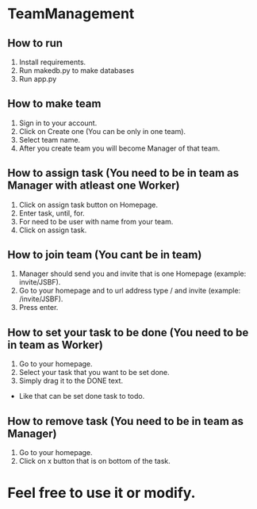 # TeamManagement

## How to run

1. Install requirements.
1. Run makedb.py to make databases
2. Run app.py

## How to make team
1. Sign in to your account.
2. Click on Create one (You can be only in one team).
3. Select team name.
4. After you create team you will become Manager of that team.

## How to assign task (You need to be in team as Manager with atleast one Worker)
1. Click on assign task button on Homepage.
2. Enter task, until, for.
3. For need to be user with name from your team.
4. Click on assign task.

## How to join team (You cant be in team)
1. Manager should send you and invite that is one Homepage (example: invite/JSBF).
2. Go to your homepage and to url address type / and invite (example: /invite/JSBF).
3. Press enter.

## How to set your task to be done (You need to be in team as Worker)
1. Go to your homepage.
2. Select your task that you want to be set done.
3. Simply drag it to the DONE text. 
- Like that can be set done task to todo.

## How to remove task (You need to be in team as Manager)
1. Go to your homepage.
2. Click on x button that is on bottom of the task.

# Feel free to use it or modify.
